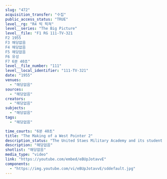 ```yaml
---
slug: "472"
acquisition_transfer: "수집"
public_access_status: "TRUE"
level__rg: "R4 빅 픽쳐"
level__series: "The Big Picture"
level__file: "F1 RG 111-TV-321
F2 1955
F3 해당없음
F4 해당없음
F5 해당없음
F6 유성
F7 6분 40초"
level__file_number: "111"
level__local_identifier: "111-TV-321"
date: "1955"
venues: 
  - "해당없음"
sources: 
  - "해당없음"
creators: 
  - "해당없음"
subjects: 
  - "해당없음"
tags: 
  - "해당없음"

time_courts: "6분 40초"
title: "The Making of a West Pointer 2"
description_status: "The United Staes Military Academy and its student body as seen through the eyes of a codet."
description: "해당없음"
shotlist: "해당없음"
media_type: "video"
link: "https://youtube.com/embed/eBUpJotavvE"
components: 
  - "https://img.youtube.com/vi/eBUpJotavvE/sddefault.jpg"
---
```

